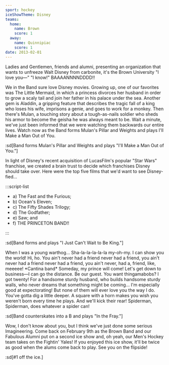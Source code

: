 ```yaml
---
sport: hockey
iceShowTheme: Disney
teams:
  home:
    name: Brown
    score: 1
  away:
    name: Quinnipiac
    score: 1
date: 2013-02-01
---
```


Ladies and Gentlemen, friends and alumni, presenting an organization that wants to unfreeze Walt Disney from carbonite, it's the Brown University "I love you—" "I know!" BAAAANNNNDDDD!!

We in the Band sure love Disney movies. Growing up, one of our favorites was The Little Mermaid, in which a princess divorces her husband in order to grow a scaly tail and join her father in his palace under the sea. Another gem is Aladdin, a gripping feature that describes the tragic fall of a king who loses his wife, imprisons a genie, and goes to work for a monkey. Then there's Mulan, a touching story about a tough-as-nails soldier who sheds his armor to become the geisha he was always meant to be. Wait a minute, we've just been informed that we were watching them backwards our entire lives. Watch now as the Band forms Mulan's Pillar and Weights and plays I'll Make a Man Out of You.

:sd[Band forms Mulan's Pillar and Weights and plays "I'll Make a Man Out of You."]

In light of Disney's recent acquisition of LucasFilm's popular "Star Wars" franchise, we created a brain trust to decide which franchises Disney should take over. Here were the top five films that we'd want to see Disney-fied...

:::script-list

- a) The Fast and the Furious;
- b) Ocean's Eleven;
- c) The Fifty Shades Trilogy;
- d) The Godfather;
- e) Saw; and
- f) THE PRINCETON BAND!!

:::

:sd[Band forms and plays "I Just Can't Wait to Be King."]

When I was a young warthog... Sha-la-la-la-la-la my-oh-my. I can show you the world! Hi, ho. You ain't never had a friend never had a friend, you ain't never had a friend never had a friend, you ain't never, had a, friend, like, meeeee! \*Cantina band\* Someday, my prince will come! Let's get down to business—I can go the distance. Be our guest. You want thingamabobs? I got twenty! For a handsome sturdy husband, who builds handsome sturdy walls, who never dreams that something might be coming... I'm especially good at expectorating! But none of them will ever love you the way I do. You've gotta dig a little deeper. A square with a horn makes you wish you weren't born every time he plays. And we'll kick their rear! Spiderman, Spiderman, does whatever a spider can!

:sd[Band counterskates into a B and plays "In the Fray."]

Wow, I don't know about you, but I think we've just done some serious Imagineering. Come back on February 9th as the Brown Band and our Fabulous Alumni put on a second ice show and, oh yeah, our Men's Hockey team takes on the Fightin' Yales! If you enjoyed this ice show, it'll be twice as good when the alums come back to play. See you on the flipside!

:sd[#1 off the ice.]
